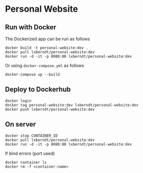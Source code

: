 # Personal Website

## Run with Docker

The Dockerized app can be run as follows

```
docker build -t personal-website:dev .
docker pull lxberndt/personal-website:dev
docker run -d -it -p 8080:80 lxberndt/personal-website:dev
```

Or using `docker-compose.yml` as follows

```
docker-compose up --build
```

## Deploy to Dockerhub

```
docker login
docker tag personal-website:dev lxberndt/personal-website:dev
docker push lxberndt/personal-website:dev
```


## On server

```
docker stop CONTAINER_ID
docker pull lxberndt/personal-website:dev
docker run -d -it -p 8080:80 lxberndt/personal-website:dev
```

If bind errors (port used)

```
docker container ls
docker rm -f <container-name>
```